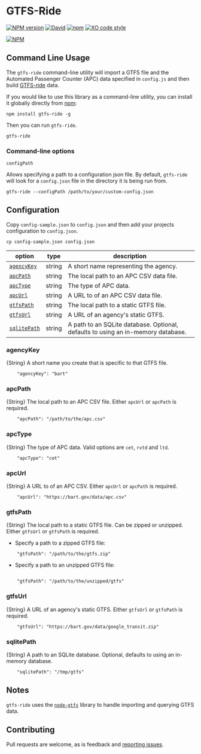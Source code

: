 
# GTFS-Ride

[![NPM version](https://img.shields.io/npm/v/gtfs-ride.svg?style=flat)](https://www.npmjs.com/package/gtfs-ride)
[![David](https://img.shields.io/david/blinktaginc/gtfs-ride.svg)]()
[![npm](https://img.shields.io/npm/dm/gtfs-ride.svg?style=flat)]()
[![XO code style](https://img.shields.io/badge/code_style-XO-5ed9c7.svg)](https://github.com/sindresorhus/xo)

[![NPM](https://nodei.co/npm/gtfs-ride.png?downloads=true)](https://nodei.co/npm/gtfs-ride/)


## Command Line Usage

The `gtfs-ride` command-line utility will import a GTFS file and the Automated Passenger Counter (APC) data specified in `config.js` and then build [GTFS-ride](https://www.gtfs-ride.org) data.

If you would like to use this library as a command-line utility, you can install it globally directly from [npm](https://npmjs.org):

    npm install gtfs-ride -g

Then you can run `gtfs-ride`.

    gtfs-ride

### Command-line options

`configPath`

Allows specifying a path to a configuration json file. By default, `gtfs-ride` will look for a `config.json` file in the directory it is being run from.

    gtfs-ride --configPath /path/to/your/custom-config.json

## Configuration

Copy `config-sample.json` to `config.json` and then add your projects configuration to `config.json`.

    cp config-sample.json config.json

| option | type | description |
| ------ | ---- | ----------- |
| [`agencyKey`](#agencykey) | string | A short name representing the agency. |
| [`apcPath`](#apcpath) | string | The local path to an APC CSV data file. |
| [`apcType`](#apctype) | string | The type of APC data. |
| [`apcUrl`](#apcurl) | string | A URL to of an APC CSV data file. |
| [`gtfsPath`](#gtfspath) | string | The local path to a static GTFS file. |
| [`gtfsUrl`](#gtfsurl) | string | A URL of an agency's static GTFS. |
| [`sqlitePath`](#sqlitepath) | string | A path to an SQLite database. Optional, defaults to using an in-memory database. |


### agencyKey 

{String} A short name you create that is specific to that GTFS file.

```
    "agencyKey": "bart"
```

### apcPath

{String} The local path to an APC CSV file. Either `apcUrl` or `apcPath` is required.

```
    "apcPath": "/path/to/the/apc.csv"
```

### apcType

{String} The type of APC data. Valid options are `cet`, `rvtd` and `ltd`.

```
    "apcType": "cet"
```


### apcUrl

{String} A URL to of an APC CSV. Either `apcUrl` or `apcPath` is required.

```
    "apcUrl": "https://bart.gov/data/apc.csv"
```

### gtfsPath

{String} The local path to a static GTFS file. Can be zipped or unzipped. Either `gtfsUrl` or `gtfsPath` is required.

* Specify a path to a zipped GTFS file:
```
    "gtfsPath": "/path/to/the/gtfs.zip"
```
* Specify a path to an unzipped GTFS file:
```

    "gtfsPath": "/path/to/the/unzipped/gtfs"
```

### gtfsUrl

{String} A URL of an agency's static GTFS. Either `gtfsUrl` or `gtfsPath` is required.

```
    "gtfsUrl": "https://bart.gov/data/google_transit.zip"
```

### sqlitePath

{String} A path to an SQLite database. Optional, defaults to using an in-memory database.

```
    "sqlitePath": "/tmp/gtfs"
```

## Notes

`gtfs-ride` uses the [`node-gtfs`](https://github.com/blinktaginc/node-gtfs) library to handle importing and querying GTFS data.

## Contributing

Pull requests are welcome, as is feedback and [reporting issues](https://github.com/blinktaginc/gtfs-ride/issues).
